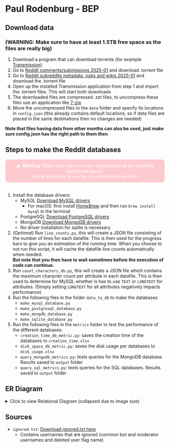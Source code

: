 # Paul Rodenburg - BEP

## Download data

### (WARNING: Make sure to have at least 1.5TB free space as the files are really big)

1. Download a program that can download torrents (for example [Transmission](https://transmissionbt.com/))
2. Go to [Reddit comments/submissions 2025-01](https://academictorrents.com/details/4fd14d4c3d792e0b1c5cf6b1d9516c48ba6c4a24) and download .torrent file
3. Go to [Reddit subreddits metadata, rules and wikis 2025-01](https://academictorrents.com/details/5d0bf258a025a5b802572ddc29cde89bf093185c) and download the .torrent file
4. Open up the installed Transmission application from step 1 and import the .torrent files. This will start both downloads
5. The downloaded files are compressed .zst files, to uncompress these files use an application like [7-zip](https://www.7-zip.org/)
6. Move the uncompressed files to the `data` folder and specify its locations in `config.json` (this already contains default locations, so if data files are placed in the same destinations then no changes are needed)

**Note that files having data from other months can also be used, just make sure config.json has the right path to them then**

## Steps to make the Reddit databases

<div style="
  border: 1px solid rgba(255, 255, 255, 0.3);
  background: rgba(255, 0, 25, 0.2);
  backdrop-filter: blur(10px);
  -webkit-backdrop-filter: blur(10px);
  text-align: center;
  padding: 10px;
  border-radius: 10px;
  color: white;
">
  <strong>⚠️ Warning:</strong> Make sure that you have downloaded all the datafiles mentioned above,
  <br> and all the paths in <code>config.json</code> point to those files.
</div>
<br>

1. Install the database drivers:
   - MySQL [Download MySQL drivers](https://dev.mysql.com/downloads/installer/)
     - For macOS: first install [HomeBrew](https://brew.sh/) and then run `brew install mysql` in the terminal
   - PostgreSQL [Download PostgreSQL drivers](https://www.postgresql.org/download/)
   - MongoDB [Download MongoDB drivers](https://www.mongodb.com/docs/manual/administration/install-community/)
   - No driver installation for sqlite is necessary
2. <i>(Optional)</i> Run `line_counts.py`, this will create a JSON file consisting of the number of lines for each datafile. This is then used for the progress bars to give you an estimation of the running time. When you choose to not run this script, it will cache the datafile line counts automatically when needed. <br><strong>But note that you then have to wait sometimes before the execution of code can continue.</strong>
3. Run `count_characters_db.py`, this will create a JSON file which contains the maximum character count per attribute in each datafile. This is then used to determine for MySQL whether is has to use `TEXT` or `LONGTEXT` for attributes. (Simply setting `LONGTEXT` for all attributes negatively impacts performance)
4. Run the following files in the folder `data_to_db` to make the databases
   - `make_mysql_database.py`
   - `make_postgresql_database.py`
   - `make_mongdb_database.py`
   - `make_sqlite_database.py`
5. Run the following files in the `metrics` folder to test the performance of the different databases:
   - `creation_time_db_metric.py`: saves the creation time of the databases to `creation_time.xlsx`
   - `disk_space_db_metric.py`: saves the disk usage per databases to `disk_usage.xlsx`
   - `query_mongodb_metrics.py`: tests queries for the MongoDB database. Results saved to `output` folder
   - `query_sql_metrics.py`: tests queries for the SQL databases. Results saved to `output` folder

## ER Diagram

<details>
  <summary>Click to view Relational Diagram (collapsed due to image size)</summary>

![Relational Diagram](images/Relational%20diagram.svg)

</details>

## Sources

- `ignored.txt`: [Download ignored.txt here](https://github.com/Watchful1/PushshiftDumps/blob/master/scripts/ignored.txt)
  - Contains usernames that are ignored (common bot and moderator usernames and deleted user flag name)
